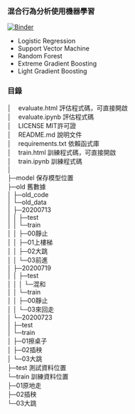 ### 混合行為分析使用機器學習
[![Binder](https://mybinder.org/badge_logo.svg)](https://mybinder.org/v2/gh/min-lab/Action_Thinker/master)
* Logistic Regression
* Support Vector Machine
* Random Forest
* Extreme Gradient Boosting
* Light Gradient Boosting

### 目錄
│&nbsp;&nbsp;&nbsp;&nbsp;evaluate.html 評估程式碼，可直接開啟  
│&nbsp;&nbsp;&nbsp;&nbsp;evaluate.ipynb 評估程式碼  
│&nbsp;&nbsp;&nbsp;&nbsp;LICENSE MIT許可證  
│&nbsp;&nbsp;&nbsp;&nbsp;README.md 說明文件  
│&nbsp;&nbsp;&nbsp;&nbsp;requirements.txt 依賴函式庫  
│&nbsp;&nbsp;&nbsp;&nbsp;train.html 訓練程式碼，可直接開啟  
│&nbsp;&nbsp;&nbsp;&nbsp;train.ipynb 訓練程式碼  
│  
├─model 保存模型位置  
├─old 舊數據  
│  ├─old_code  
│  └─old_data  
│      ├─20200713  
│      │  ├─test  
│      │  └─train  
│      │      ├─00靜止  
│      │      ├─01上樓梯  
│      │      ├─02大跳  
│      │      └─03前進  
│      ├─20200719  
│      │  ├─test  
│      │  │  └─混和  
│      │  └─train  
│      │      ├─00靜止  
│      │      └─03來回走  
│      └─20200723  
│          ├─test  
│          └─train  
│              ├─01擦桌子  
│              ├─02插秧  
│              └─03大跳  
├─test 測試資料位置  
└─train 訓練資料位置  
    ├─01原地走  
    ├─02插秧  
    └─03大跳  
